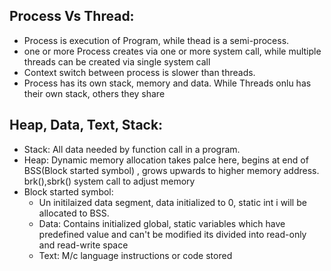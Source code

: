 ## Process Vs Thread: ##

- Process is execution of Program, while thead is a semi-process.
- one or more Process creates via one or more system call, while multiple threads can be created via single system call
- Context switch between process is slower than threads.
- Process has its own stack, memory and data. While Threads onlu has their own stack, others they share

## Heap, Data, Text, Stack:
- Stack: All data needed by function call in a program.
- Heap: Dynamic memory allocation takes palce here, begins at end of BSS(Block started symbol) , grows upwards to higher memory address. brk(),sbrk() system call to adjust memory
- Block started symbol:
  - Un initilaized data segment, data initialized to 0, static int i will be allocated to BSS.
  - Data:  Contains initialized global, static variables which have predefined value and can't be modified its divided into read-only and read-write space
  - Text: M/c language instructions or code stored

